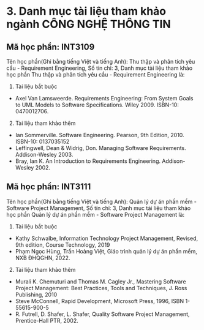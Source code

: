 # 3. Danh mục tài liệu tham khảo ngành CÔNG NGHỆ THÔNG TIN
## Mã học phần: INT3109
Tên học phần(Ghi bằng tiếng Việt và tiếng Anh): Thu thập và phân tích yêu cầu - Requirement Engineering, Số tín chỉ: 3, Danh mục tài liệu tham khảo học phần Thu thập và phân tích yêu cầu - Requirement Engineering là:
1. Tài liệu bắt buộc
- Axel Van Lamsweerde. Requirements Engineering: From System Goals to UML Models to Software Specifications. Wiley 2009. ISBN-10: 0470012706.
2. Tài liệu tham khảo thêm
- Ian Sommerville. Software Engineering. Pearson, 9th Edition, 2010. ISBN-10: 0137035152
- Leffingwell, Dean & Widrig, Don. Managing Software Requirements. Addison-Wesley 2003.
- Bray, Ian K. An Introduction to Requirements Engineering. Addison-Wesley 2002.
## Mã học phần: INT3111
Tên học phần(Ghi bằng tiếng Việt và tiếng Anh): Quản lý dự án phần mềm - Software Project Management, Số tín chỉ: 3, Danh mục tài liệu tham khảo học phần Quản lý dự án phần mềm - Software Project Management là:
1. Tài liệu bắt buộc
- Kathy Schwalbe, Information Technology Project Management, Revised, 9th edition, Course Technology, 2019
- Phạm Ngọc Hùng, Trần Hoàng Việt, Giáo trình quản lý dự án phần mềm, NXB ĐHQGHN, 2022.
2. Tài liệu tham khảo thêm
- Murali K. Chemuturi and Thomas M. Cagley Jr., Mastering Software Project Management: Best Practices, Tools and Techniques, J. Ross Publishing, 2010
- Steve McConnell, Rapid Development, Microsoft Press, 1996, ISBN 1-55615-900-5
- R. Futrell, D. Shafer, L. Shafer, Quality Software Project Management, Prentice-Hall PTR, 2002.
